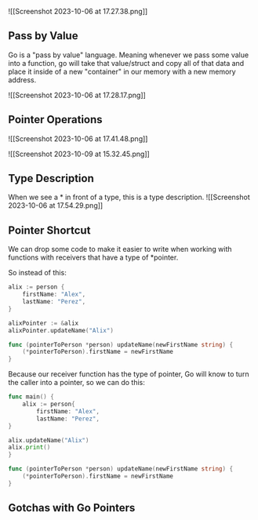 ![[Screenshot 2023-10-06 at 17.27.38.png]]

## Pass by Value
Go is a "pass by value" language. Meaning whenever we pass some value into a function, go will take that value/struct and copy all of that data and place it inside of a new "container" in our memory with a new memory address.

![[Screenshot 2023-10-06 at 17.28.17.png]]

## Pointer Operations

![[Screenshot 2023-10-06 at 17.41.48.png]]

![[Screenshot 2023-10-09 at 15.32.45.png]]

## Type Description
When we see a * in front of a type, this is a type description.
![[Screenshot 2023-10-06 at 17.54.29.png]]

## Pointer Shortcut
We can drop some code to make it easier to write when working with functions with receivers that have a type of *pointer.

So instead of this:
```go
alix := person {
	firstName: "Alex",
	lastName: "Perez",
}

alixPointer := &alix
alixPointer.updateName("Alix")

func (pointerToPerson *person) updateName(newFirstName string) {
	(*pointerToPerson).firstName = newFirstName
}
```

Because our receiver function has the type of pointer, Go will know to turn the caller into a pointer, so we can do this:
```go
func main() {
	alix := person{
		firstName: "Alex",
		lastName: "Perez",
}

alix.updateName("Alix")
alix.print()
}

func (pointerToPerson *person) updateName(newFirstName string) {
	(*pointerToPerson).firstName = newFirstName
}
```

## Gotchas with Go Pointers
